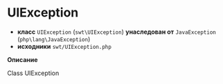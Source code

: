 # UIException

- **класс** `UIException` (`swt\UIException`) **унаследован от** `JavaException` (`php\lang\JavaException`)
- **исходники** `swt/UIException.php`

**Описание**

Class UIException